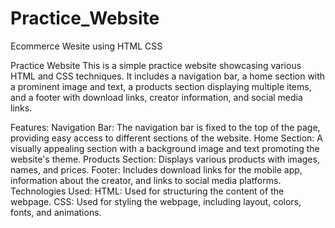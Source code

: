 # Practice_Website
Ecommerce Wesite using HTML CSS

Practice Website
This is a simple practice website showcasing various HTML and CSS techniques. It includes a navigation bar, a home section with a prominent image and text, a products section displaying multiple items, and a footer with download links, creator information, and social media links.

Features:
Navigation Bar: The navigation bar is fixed to the top of the page, providing easy access to different sections of the website.
Home Section: A visually appealing section with a background image and text promoting the website's theme.
Products Section: Displays various products with images, names, and prices.
Footer: Includes download links for the mobile app, information about the creator, and links to social media platforms.
Technologies Used:
HTML: Used for structuring the content of the webpage.
CSS: Used for styling the webpage, including layout, colors, fonts, and animations.
